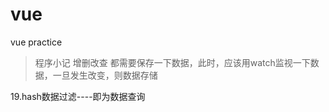 # vue
vue practice
>程序小记
增删改查 都需要保存一下数据，此时，应该用watch监视一下数据，一旦发生改变，则数据存储</br>

19.hash数据过滤----即为数据查询</br>

